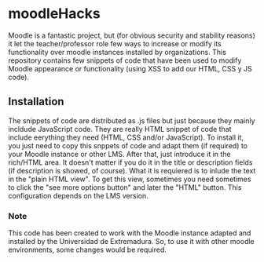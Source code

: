 # moodleHacks
Moodle is a fantastic project, but (for obvious security and stability reasons) it let the teacher/professor role few ways to increase or modify its functionality over moodle instances installed by organizations.
This repository contains few snippets of code that have been used to modify Moodle appearance or functionality (using XSS to add our HTML, CSS y JS code).

## Installation
The snippets of code are distributed as .js files but just because they mainly incldude JavaScript code. They are really HTML snippet of code that include eerything they need (HTML, CSS and/or JavaScript).
To install it, you just need to copy this snppets of code and adapt them (if required) to your Moodle instance or other LMS. After that, just introduce it in the rich/HTML area. It doesn't matter if you do it in the title or description fields (if description is showed, of course). What it is requiered is to inlude the text in the "plain HTML view". To get this view, sometimes you need sometimes to click the "see more options button" and later the "HTML" button. This configuration depends on the LMS version.

### Note
This code has been created to work with the Moodle instance adapted and installed by the Universidad de Extremadura. So, to use it with other moodle environments, some changes would be required.
